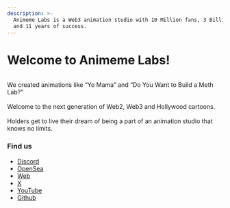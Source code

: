 ```yaml
---
description: >-
  Animeme Labs is a Web3 animation studio with 10 Million fans, 3 Billion views
  and 11 years of success.
---
```


# Welcome to Animeme Labs!

<figure><img src=".gitbook/assets/20f4c20415412d5490d6549cc0189aa8.avif" alt=""><figcaption></figcaption></figure>

We created animations like “Yo Mama” and “Do You Want to Build a Meth Lab?” \
\
Welcome to the next generation of Web2, Web3 and Hollywood cartoons. \
\
Holders get to live their dream of being a part of an animation studio that knows no limits.

### Find us

* [Discord](http://discord.gg/animemelabs)
* [OpenSea](https://opensea.io/OfficialAnimemeLabs)
* [Web](https://animemelabs.com/)
* [X](https://twitter.com/AnimemeLabs)
* [YouTube](https://youtube.com/animeme)
* [Github](https://github.com/animemelabs)
